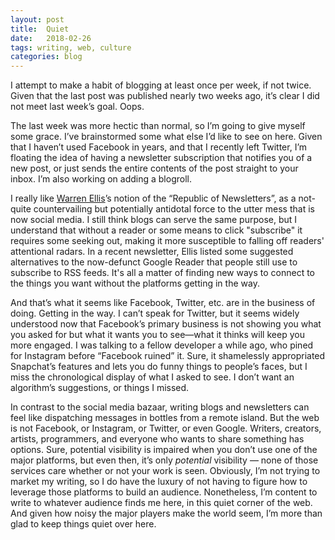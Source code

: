 ```yaml
---
layout: post
title:  Quiet
date:   2018-02-26
tags: writing, web, culture
categories: blog
---
```

I attempt to make a habit of blogging at least once per week, if not twice. Given that the last post was published nearly two weeks ago, it’s clear I did not meet last week’s goal. Oops.

The last week was more hectic than normal, so I’m going to give myself some grace. I’ve brainstormed some what else I’d like to see on here. Given that I haven’t used Facebook in years, and that I recently left Twitter, I’m floating the idea of having a newsletter subscription that notifies you of a new post, or just sends the entire contents of the post straight to your inbox. I’m also working on adding a blogroll.

I really like [Warren Ellis](http://www.warrenellis.com/)’s notion of the “Republic of Newsletters”, as a not-quite countervailing but potentially antidotal force to the utter mess that is now social media. I still think blogs can serve the same purpose, but I understand that without a reader or some means to click "subscribe" it requires some seeking out, making it more susceptible to falling off readers' attentional radars. In a recent newsletter, Ellis listed some suggested alternatives to the now-defunct Google Reader that people still use to subscribe to RSS feeds. It's all a matter of finding new ways to connect to the things you want without the platforms getting in the way.

And that’s what it seems like Facebook, Twitter, etc. are in the business of doing. Getting in the way. I can’t speak for Twitter, but it seems widely understood now that Facebook’s primary business is not showing you what you asked for but what it wants you to see—what it thinks will keep you more engaged. I was talking to a fellow developer a while ago, who pined for Instagram before “Facebook ruined” it. Sure, it shamelessly appropriated Snapchat’s features and lets you do funny things to people’s faces, but I miss the chronological display of what I asked to see. I don’t want an algorithm’s suggestions, or things I missed.

In contrast to the social media bazaar, writing blogs and newsletters can feel like dispatching messages in bottles from a remote island. But the web is not Facebook, or Instagram, or Twitter, or even Google. Writers, creators, artists, programmers, and everyone who wants to share something has options. Sure,  potential visibility is impaired when you don’t use one of the major platforms, but even then, it’s only *potential* visibility — none of those services care whether or not your work is seen. Obviously, I’m not trying to market my writing, so I do have the luxury of not having to figure how to leverage those platforms to build an audience. Nonetheless, I’m content to write to whatever audience finds me here, in this quiet corner of the web. And given how noisy the major players make the world seem, I’m more than glad to keep things quiet over here.